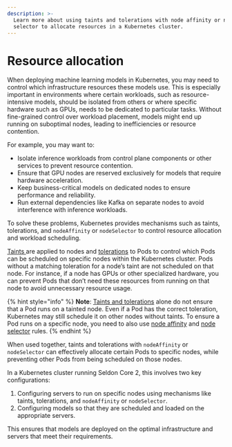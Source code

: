 ```yaml
---
description: >-
  Learn more about using taints and tolerations with node affinity or node
  selector to allocate resources in a Kubernetes cluster.
---
```


# Resource allocation

When deploying machine learning models in Kubernetes, you may need to control which infrastructure resources these models use. This is especially important in environments where certain workloads, such as resource-intensive models, should be isolated from others or where specific hardware such as  GPUs, needs to be dedicated to particular tasks. Without fine-grained control over workload placement, models might end up running on suboptimal nodes, leading to inefficiencies or resource contention.

For example, you may want to:

* Isolate inference workloads from control plane components or other services to prevent resource contention.
* Ensure that GPU nodes are reserved exclusively for models that require hardware acceleration.
* Keep business-critical models on dedicated nodes to ensure performance and reliability.
* Run external dependencies like Kafka on separate nodes to avoid interference with inference workloads.

To solve these problems, Kubernetes provides mechanisms such as taints, tolerations, and `nodeAffinity` or `nodeSelector` to control resource allocation and workload scheduling.&#x20;

[Taints ](https://kubernetes.io/docs/concepts/scheduling-eviction/taint-and-toleration/)are applied to nodes and [tolerations](https://kubernetes.io/docs/concepts/scheduling-eviction/taint-and-toleration/) to Pods to control which Pods can be scheduled on specific nodes within the Kubernetes cluster. Pods without a matching toleration for a node’s taint are not scheduled on that node. For instance, if a node has GPUs or other specialized hardware, you can prevent Pods that don’t need these resources from running on that node to avoid unnecessary resource usage.

{% hint style="info" %}
**Note**: [Taints and tolerations](https://kubernetes.io/docs/concepts/scheduling-eviction/taint-and-toleration/) alone do not ensure that a Pod runs on a tainted node. Even if a Pod has the correct toleration, Kubernetes may still schedule it on other nodes without taints. To ensure a Pod runs on a specific node, you need to also use [node affinity](https://kubernetes.io/docs/concepts/scheduling-eviction/assign-pod-node/#affinity-and-anti-affinity) and [node selector](https://kubernetes.io/docs/concepts/scheduling-eviction/assign-pod-node/#nodeselector) rules.
{% endhint %}

When used together, taints and tolerations with `nodeAffinity` or `nodeSelector` can effectively allocate certain Pods to specific nodes, while preventing other Pods from being scheduled on those nodes.

In a Kubernetes cluster running Seldon Core 2, this involves two key configurations:

1. Configuring servers to run on specific nodes using mechanisms like taints, tolerations, and `nodeAffinity` or `nodeSelector`.
2. Configuring models so that they are scheduled and loaded on the appropriate servers.&#x20;

This ensures that models are deployed on the optimal infrastructure and servers that meet their requirements.

